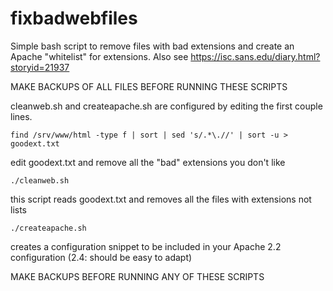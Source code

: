 # fixbadwebfiles
Simple bash script to remove files with bad extensions and create an Apache "whitelist" for extensions. Also see 
https://isc.sans.edu/diary.html?storyid=21937

MAKE BACKUPS OF ALL FILES BEFORE RUNNING THESE SCRIPTS

cleanweb.sh and createapache.sh are configured by editing the first couple lines.

```
find /srv/www/html -type f | sort | sed 's/.*\.//' | sort -u > goodext.txt
```
edit goodext.txt and remove all the "bad" extensions you don't like
```
./cleanweb.sh
```
this script reads goodext.txt and removes all the files with extensions not lists
```
./createapache.sh
```
creates a configuration snippet to be included in your Apache 2.2 configuration (2.4: should be easy to adapt)

MAKE BACKUPS BEFORE RUNNING ANY OF THESE SCRIPTS



